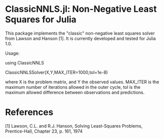 # ClassicNNLS.jl: Non-Negative Least Squares for Julia

This package implements the "classic" non-negative least squares solver from Lawson and Hanson [1]. 
It is currently developed and tested for Julia 1.0.

Usage: 

using ClassicNNLS

ClassicNNLSSolver(X,Y,MAX_ITER=1000,tol=1e-8)

where X is the problem matrix, and Y the observed values. MAX_ITER is the maximum number of iterations
allowed in the outer cycle, tol is the maximum allowed difference between observations and predictions.

# References

[1] Lawson, C.L. and R.J. Hanson, Solving Least-Squares Problems, Prentice-Hall, Chapter 23, p. 161, 1974